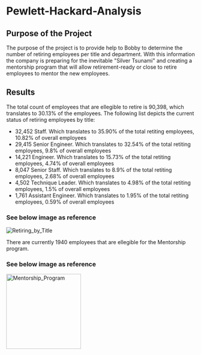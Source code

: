 # Pewlett-Hackard-Analysis

## Purpose of the Project

The purpose of the project is to provide help to Bobby to determine the number of retiring employees per title and department. With this information the company is preparing for the inevitable "Silver Tsunami" and creating a mentorship program that will allow retirement-ready or close to retire employees to mentor the new employees.

## Results

The total count of employees that are ellegible to retire is 90,398, which translates to 30.13% of the employees. The following list depicts the current status of retiring employees by title:

- 32,452 Staff. Which translates to 35.90% of the total retiting employees, 10.82% of overall employees
- 29,415 Senior Engineer. Which translates to 32.54% of the total retiting employees, 9.8% of overall employees
- 14,221 Engineer. Which translates to 15.73% of the total retiting employees, 4.74% of overall employees
- 8,047 Senior Staff. Which translates to 8.9% of the total retiting employees, 2.68% of overall employees
- 4,502 Technique Leader. Which translates to 4.98% of the total retiting employees, 1.5% of overall employees
- 1,761 Assistant Engineer. Which translates to 1.95% of the total retiting employees, 0.59% of overall employees
  
### See below image as reference
  
 ![Retiring_by_Title](https://user-images.githubusercontent.com/98929742/161470150-5a571dbc-a320-4737-b48a-29b57359fe96.PNG)

There are currently 1940 employees that are ellegible for the Mentorship program.

### See below image as reference

<img width="199" alt="Mentorship_Program" src="https://user-images.githubusercontent.com/98929742/161471072-14ca38f6-876a-4368-ad2f-41febdaaeecd.png">
